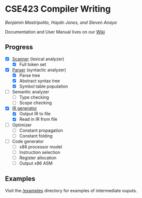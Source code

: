 # CSE423 Compiler Writing
_Benjamin Mastripolito, Haydn Jones, and Steven Anaya_

Documentation and User Manual lives on our [Wiki](https://github.com/benpm/CSE423/wiki)

## Progress
- [x] [Scanner](https://github.com/benpm/CSE423/wiki/Design#scanningparsing) (lexical analyzer)
    - [x] Full token set
- [x] [Parser](https://github.com/benpm/CSE423/wiki/Design#scanningparsing) (syntactic analyzer)
    - [x] Parse tree
    - [x] Abstract syntax tree
    - [x] Symbol table population
- [ ] Semantic analyzer
    - [ ] Type checking
    - [ ] Scope checking
- [X] [IR generator](https://github.com/benpm/CSE423/wiki/Specification#intermediate-representation)
    - [X] Output IR to file
    - [X] Read in IR from file
- [ ] Optimizer
    - [ ] Constant propagation
    - [ ] Constant folding
- [ ] Code generator
    - [ ] x86 processor model
    - [ ] Instruction selection
    - [ ] Register allocation
    - [ ] Output x86 ASM

## Examples
Visit the [/examples](/examples) directory for examples of intermediate ouputs.

